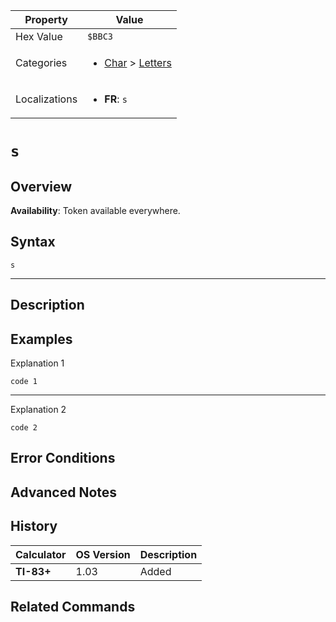 | Property      | Value |
|---------------|-------|
| Hex Value     | `$BBC3`|
| Categories    | <ul><li>[Char](<../categories/Char.md>) > [Letters](<../categories/Char.md#Letters>)</li></ul> |
| Localizations | <ul><li><b>FR</b>: `s`</li></ul> |

# `s`

## Overview



<b>Availability</b>: Token available everywhere.

## Syntax
`s`

<hr>

## Description


## Examples

Explanation 1
```ti-basic
code 1
```
---
Explanation 2
```ti-basic
code 2
```

## Error Conditions


## Advanced Notes


## History
| Calculator | OS Version | Description |
|------------|------------|-------------|
| <b>TI-83+</b> | 1.03 | Added |

## Related Commands

